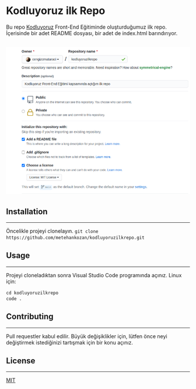 # Kodluyoruz ilk Repo
Bu repo [Kodluyoruz](https://www.kodluyoruz.org/) Front-End Eğitiminde oluşturduğumuz ilk repo. İçerisinde bir adet README dosyası, bir adet de index.html barındırıyor.

![](https://github.com/Kodluyoruz/taskforce/blob/main/git/odev1/figures/github.png?raw=true)
---

## Installation
---
Öncelikle projeyi clonelayın.
`git clone https://github.com/metehankozan/kodluyoruzilkrepo.git`

## Usage
---
Projeyi cloneladıktan sonra Visual Studio Code programında açınız.
Linux için:
``` 
cd kodluyoruzilkrepo
code .
```
## Contributing
---
Pull requestler kabul edilir. Büyük değişiklikler için, lütfen önce neyi değiştirmek istediğinizi tartışmak için bir konu açınız.

## License
---
[MIT](https://choosealicense.com/licenses/mit/)

